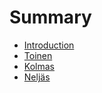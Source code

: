# Summary

* [Introduction](README.md)
* [Toinen](toinen.md)
* [Kolmas](kolmas.md)
* [Neljäs](neljas.md)

